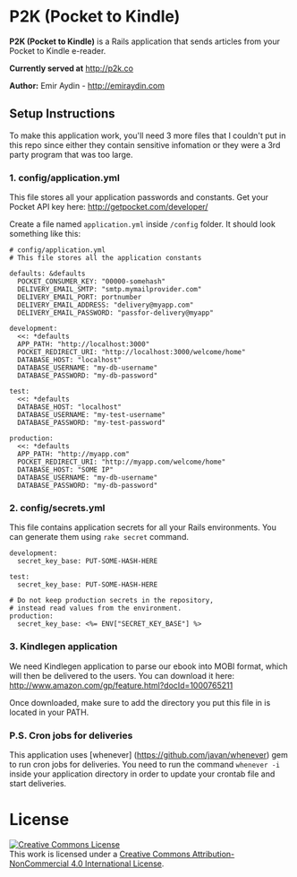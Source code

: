 P2K (Pocket to Kindle)
===
**P2K (Pocket to Kindle)** is a Rails application that sends articles from your Pocket to Kindle e-reader.

**Currently served at** http://p2k.co

**Author:** Emir Aydin - http://emiraydin.com

## Setup Instructions

To make this application work, you'll need 3 more files that I couldn't put in this repo since either they contain sensitive infomation or they were a 3rd party program that was too large.

### 1. config/application.yml

This file stores all your application passwords and constants. Get your Pocket API key here: http://getpocket.com/developer/

Create a file named `application.yml` inside `/config` folder. It should look something like this:

```
# config/application.yml
# This file stores all the application constants

defaults: &defaults
  POCKET_CONSUMER_KEY: "00000-somehash"
  DELIVERY_EMAIL_SMTP: "smtp.mymailprovider.com"
  DELIVERY_EMAIL_PORT: portnumber
  DELIVERY_EMAIL_ADDRESS: "delivery@myapp.com"
  DELIVERY_EMAIL_PASSWORD: "passfor-delivery@myapp"

development:
  <<: *defaults
  APP_PATH: "http://localhost:3000"
  POCKET_REDIRECT_URI: "http://localhost:3000/welcome/home"
  DATABASE_HOST: "localhost"
  DATABASE_USERNAME: "my-db-username"
  DATABASE_PASSWORD: "my-db-password"

test:
  <<: *defaults
  DATABASE_HOST: "localhost"
  DATABASE_USERNAME: "my-test-username"
  DATABASE_PASSWORD: "my-test-password"

production:
  <<: *defaults
  APP_PATH: "http://myapp.com"
  POCKET_REDIRECT_URI: "http://myapp.com/welcome/home"
  DATABASE_HOST: "SOME IP"
  DATABASE_USERNAME: "my-db-username"
  DATABASE_PASSWORD: "my-db-password"
```

### 2. config/secrets.yml
This file contains application secrets for all your Rails environments. You can generate them using `rake secret` command.

```
development:
  secret_key_base: PUT-SOME-HASH-HERE

test:
  secret_key_base: PUT-SOME-HASH-HERE

# Do not keep production secrets in the repository,
# instead read values from the environment.
production:
  secret_key_base: <%= ENV["SECRET_KEY_BASE"] %>
```

### 3. Kindlegen application
We need Kindlegen application to parse our ebook into MOBI format, which will then be delivered to the users. You can download it here: http://www.amazon.com/gp/feature.html?docId=1000765211

Once downloaded, make sure to add the directory you put this file in is located in your PATH.

### P.S. Cron jobs for deliveries
This application uses [whenever] (https://github.com/javan/whenever) gem to run cron jobs for deliveries.
You need to run the command `whenever -i` inside your application directory in order to update your crontab file and start deliveries.

License
===
<a rel="license" href="http://creativecommons.org/licenses/by-nc/4.0/"><img alt="Creative Commons License" style="border-width:0" src="https://i.creativecommons.org/l/by-nc/4.0/88x31.png" /></a><br />This work is licensed under a <a rel="license" href="http://creativecommons.org/licenses/by-nc/4.0/">Creative Commons Attribution-NonCommercial 4.0 International License</a>.
